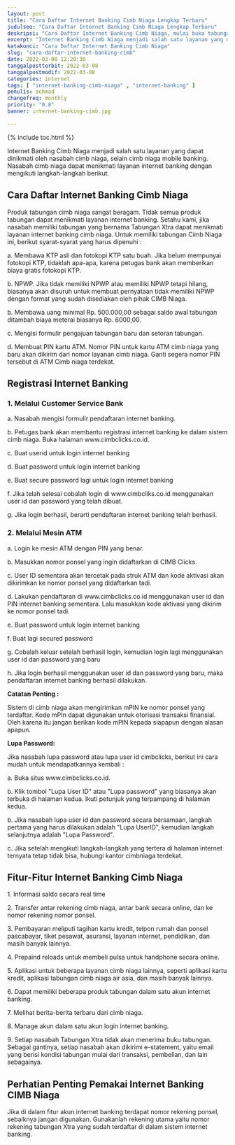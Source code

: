 ```yaml
---
layout: post
title: "Cara Daftar Internet Banking Cimb Niaga Lengkap Terbaru"
judulseo: "Cara Daftar Internet Banking Cimb Niaga Lengkap Terbaru"
deskripsi: "Cara Daftar Internet Banking Cimb Niaga, mulai buka tabungan, buat user id, buat password, ganti password, sampai login cimbclicks.co.id"
excerpt: "Internet Banking Cimb Niaga menjadi salah satu layanan yang dapat dinikmati oleh nasabah cimb niaga, selain cimb niaga mobile banking. Nasabah cimb niaga dapat menikmati layanan internet banking dengan mengikuti langkah-langkah berikut"
katakunci: "Cara Daftar Internet Banking Cimb Niaga"
slug: "cara-daftar-internet-banking-cimb"
date: 2022-03-08 12:20:30
tanggalpostterbit: 2022-03-08 
tanggalpostmodif: 2022-03-08
categories: internet
tags: [ "internet-banking-cimb-niaga" , "internet-banking" ]
penulis: achmad
changefreq: monthly
priority: "0.8"
banner: internet-banking-cimb.jpg

---
```


{% include toc.html %}

<p>Internet Banking Cimb Niaga menjadi salah satu layanan yang dapat dinikmati oleh nasabah cimb niaga, selain cimb niaga mobile banking. Nasabah cimb niaga dapat menikmati layanan internet banking dengan mengikuti langkah-langkah berikut.</p>


## Cara Daftar Internet Banking Cimb Niaga

<p>Produk tabungan cimb niaga sangat beragam. Tidak semua produk tabungan dapat menikmati layanan internet banking. Setahu kami, jika nasabah memiliki tabungan yang bernama Tabungan Xtra dapat menikmati layanan internet banking cimb niaga. Untuk memiliki tabungan Cimb Niaga ini, berikut syarat-syarat yang harus dipenuhi :</p>

<p>a. Membawa KTP asli dan fotokopi KTP satu buah. Jika belum mempunyai fotokopi KTP, tidaklah apa-apa, karena petugas bank akan memberikan biaya gratis fotokopi KTP.</p>

<p>b. NPWP. Jika tidak memiliki NPWP atau memiliki NPWP tetapi hilang, biasanya akan disuruh untuk membuat pernyataan tidak memiliki NPWP dengan format yang sudah disediakan oleh pihak CIMB Niaga.</p>

<p>b. Membawa uang minimal Rp. 500.000,00 sebagai saldo awal tabungan ditambah biaya meterai biasanya Rp. 6000,00.</p>

<p>c. Mengisi formulir pengajuan tabungan baru dan setoran tabungan.</p>

<p>d. Membuat PIN kartu ATM. Nomor PIN untuk kartu ATM cimb niaga yang baru akan dikirim dari nomor layanan cimb niaga. Ganti segera nomor PIN tersebut di ATM Cimb niaga terdekat.</p>


## Registrasi Internet Banking

<h3 class="{% include classh3.html %}">1. Melalui Customer Service Bank</h3>

<p>a. Nasabah mengisi formulir pendaftaran internet banking.</p>

<p>b. Petugas bank akan membantu registrasi internet banking ke dalam sistem cimb niaga. Buka halaman www.cimbclicks.co.id.</p>

<p>c. Buat userid untuk login internet banking</p>

<p>d. Buat password untuk login internet banking</p>

<p>e. Buat secure password lagi untuk login internet banking</p>

<p>f. Jika telah selesai cobalah login di www.cimbcliks.co.id menggunakan user id dan password yang telah dibuat.</p>

<p>g. Jika login berhasil, berarti pendaftaran internet banking telah berhasil.</p>

<h3 class="{% include classh3.html %}">2. Melalui Mesin ATM</h3>

<p>a. Login ke mesin ATM dengan PIN yang benar.</p>

<p>b. Masukkan nomor ponsel yang ingin didaftarkan di CIMB Clicks.</p>

<p>c. User ID sementara akan tercetak pada struk ATM dan kode aktivasi akan dikirimkan ke nomor ponsel yang didaftarkan tadi.</p>

<p>d. Lakukan pendaftaran di www.cimbclicks.co.id menggunakan user id dan PIN internet banking sementara. Lalu masukkan kode aktivasi yang dikirim ke nomor ponsel tadi.</p>

<p>e. Buat password untuk login internet banking</p>

<p>f. Buat lagi secured password</p>

<p>g. Cobalah keluar setelah berhasil login, kemudian login lagi menggunakan user id dan password yang baru</p>

<p>h. Jika login berhasil menggunakan user id dan password yang baru, maka pendaftaran internet banking berhasil dilakukan.</p>

<p><strong>Catatan Penting : </strong></p>

<p>Sistem di cimb niaga akan mengirimkan mPIN ke nomor ponsel yang terdaftar. Kode mPIn dapat digunakan untuk otorisasi transaksi finansial. Oleh karena itu jangan berikan kode mPIN kepada siapapun dengan alasan apapun.</p>

<p><strong>Lupa Password:</strong></p>

<p>Jika nasabah lupa password atau lupa user id cimbclicks, berikut ini cara mudah untuk mendapatkannya kembali :</p>

<p>a. Buka situs www.cimbclicks.co.id.</p>

<p>b. Klik tombol "Lupa User ID" atau "Lupa password" yang biasanya akan terbuka di halaman kedua. Ikuti petunjuk yang terpampang di halaman kedua.</p>

<p>b. Jika nasabah lupa user id dan password secara bersamaan, langkah pertama yang harus dilakukan adalah "Lupa UserID", kemudian langkah selanjutnya adalah "Lupa Password".</p>

<p>c. Jika setelah mengikuti langkah-langkah yang tertera di halaman internet ternyata tetap tidak bisa, hubungi kantor cimbniaga terdekat.</p>


## Fitur-Fitur Internet Banking Cimb Niaga

<p>1. Informasi saldo secara real time</p>

<p>2. Transfer antar rekening cimb niaga, antar bank secara online, dan ke nomor rekening nomor ponsel.</p>

<p>3. Pembayaran meliputi tagihan kartu kredit, telpon rumah dan ponsel pascabayar, tiket pesawat, asuransi, layanan internet, pendidikan, dan masih banyak lainnya.</p>

<p>4. Prepaind reloads untuk membeli pulsa untuk handphone secara online.</p>

<p>5. Aplikasi untuk beberapa layanan cimb niaga lainnya, seperti aplikasi kartu kredit, aplikasi tabungan cimb niaga air asia, dan masih banyak lainnya.</p>

<p>6. Dapat memiliki beberapa produk tabungan dalam satu akun internet banking.</p>

<p>7. Melihat berita-berita terbaru dari cimb niaga.</p>

<p>8. Manage akun dalam satu akun login internet banking.</p>

<p>9. Setiap nasabah Tabungan Xtra tidak akan menerima buku tabungan. Sebagai gantinya, setiap nasabah akan dikirimi e-statement, yaitu email yang berisi kondisi tabungan mulai dari transaksi, pembelian, dan lain sebagainya.</p>

## Perhatian Penting Pemakai Internet Banking CIMB Niaga

<p>Jika di dalam fitur akun internet banking terdapat nomor rekening ponsel, sebaiknya jangan digunakan. Gunakanlah rekening utama yaitu nomor rekening tabungan Xtra yang sudah terdaftar di dalam sistem internet banking.</p>



